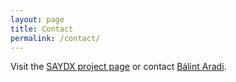 ```yaml
---
layout: page
title: Contact
permalink: /contact/
---
```


Visit the [SAYDX project page](https://saydx.github.com) or contact [Bálint
    Aradi](mailto:aradi@uni-bremen.de).
